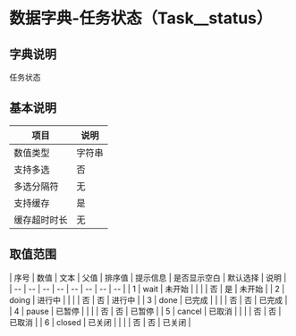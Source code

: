 # 数据字典-任务状态（Task__status）
## 字典说明
任务状态

## 基本说明
| 项目 | 说明 |
| -- | -- |
| 数值类型 | 字符串 |
| 支持多选 | 否 |
| 多选分隔符 | 无 |
| 支持缓存 | 是 |
| 缓存超时时长 | 无 |

## 取值范围
| 序号 | 数值 | 文本 | 父值 | 排序值 | 提示信息 | 是否显示空白 | 默认选择 | 说明 |
| -- | -- | -- | -- | -- | -- | -- | -- |
| 1 | wait | 未开始 |  |  |  | 否 | 是 | 未开始 |
| 2 | doing | 进行中 |  |  |  | 否 | 否 | 进行中 |
| 3 | done | 已完成 |  |  |  | 否 | 否 | 已完成 |
| 4 | pause | 已暂停 |  |  |  | 否 | 否 | 已暂停 |
| 5 | cancel | 已取消 |  |  |  | 否 | 否 | 已取消 |
| 6 | closed | 已关闭 |  |  |  | 否 | 否 | 已关闭 |

